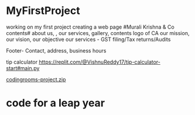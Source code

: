 # MyFirstProject
working on my first project
creating a web page #Murali Krishna & Co
contents# about us, , our services, gallery, contents
logo of CA
our mission, our vision, our objective
our services - GST filing/Tax returns/Audits

Footer- Contact, address, business hours


tip calculator
https://replit.com/@VishnuReddy17/tip-calculator-start#main.py

[codingrooms-project.zip](https://github.com/Vishnu2571/MyFirstProject/files/8733184/codingrooms-project.zip)
# code for a leap year
